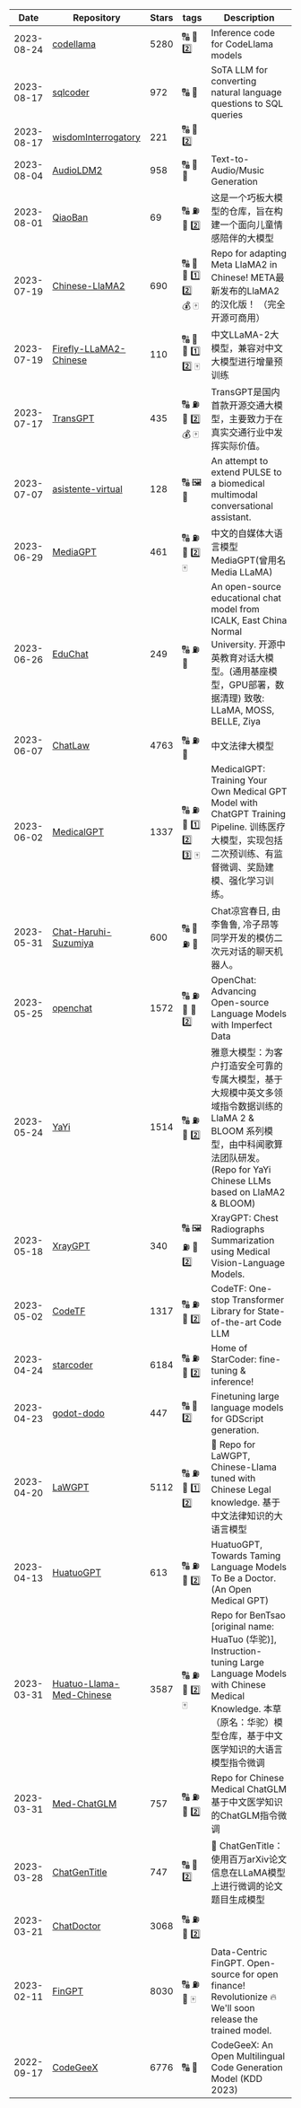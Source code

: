 | Date | Repository | Stars | tags |  Description  |
|------------|---------|-------|-------------|-------------|
| 2023-08-24 | [codellama](https://github.com/facebookresearch/codellama) | 5280 | 🔠 🚕 2️⃣  | Inference code for CodeLlama models |
| 2023-08-17 | [sqlcoder](https://github.com/defog-ai/sqlcoder) | 972 | 🔠 🚕  | SoTA LLM for converting natural language questions to SQL queries |
| 2023-08-17 | [wisdomInterrogatory](https://github.com/zhihaiLLM/wisdomInterrogatory) | 221 | 🔠 🚕 2️⃣  |  |
| 2023-08-04 | [AudioLDM2](https://github.com/haoheliu/AudioLDM2) | 958 | 🔠 🎵 🚕  | Text-to-Audio/Music Generation |
| 2023-08-01 | [QiaoBan](https://github.com/HIT-SCIR-SC/QiaoBan) | 69 | 🔠 ⛽ 🚕 2️⃣  | 这是一个巧板大模型的仓库，旨在构建一个面向儿童情感陪伴的大模型 |
| 2023-07-19 | [Chinese-LlaMA2](https://github.com/michael-wzhu/Chinese-LlaMA2) | 690 | 🔠 🚌 🚕 1️⃣ 2️⃣ 💰 🀄  | Repo for adapting Meta LlaMA2 in Chinese! META最新发布的LlaMA2的汉化版！ （完全开源可商用） |
| 2023-07-19 | [Firefly-LLaMA2-Chinese](https://github.com/yangjianxin1/Firefly-LLaMA2-Chinese) | 110 | 🔠 🚌 🚕 1️⃣ 2️⃣ 🀄  | 中文LLaMA-2大模型，兼容对中文大模型进行增量预训练 |
| 2023-07-17 | [TransGPT](https://github.com/DUOMO/TransGPT) | 435 | 🔠 ⛽ 🚕 2️⃣ 💰 🀄  | TransGPT是国内首款开源交通大模型，主要致力于在真实交通行业中发挥实际价值。 |
| 2023-07-07 | [asistente-virtual](https://github.com/ringa-tech/asistente-virtual) | 128 | 🔠 🖼️ 🚕  | An attempt to extend PULSE to a biomedical multimodal conversational assistant. |
| 2023-06-29 | [MediaGPT](https://github.com/IMOSR/MediaGPT) | 461 | 🔠 ⛽ 🚕 2️⃣ 🀄  | 中文的自媒体大语言模型MediaGPT(曾用名Media LLaMA) |
| 2023-06-26 | [EduChat](https://github.com/icalk-nlp/EduChat) | 249 | 🔠 ⛽ 🚕  | An open-source educational chat model from ICALK, East China Normal University. 开源中英教育对话大模型。(通用基座模型，GPU部署，数据清理) 致敬: LLaMA, MOSS, BELLE, Ziya |
| 2023-06-07 | [ChatLaw](https://github.com/PKU-YuanGroup/ChatLaw) | 4763 | 🔠 ⛽ 🚕  | 中文法律大模型 |
| 2023-06-02 | [MedicalGPT](https://github.com/shibing624/MedicalGPT) | 1337 | 🔠 ⛽ 🚕 1️⃣ 2️⃣ 3️⃣ 🀄  | MedicalGPT: Training Your Own Medical GPT Model with ChatGPT Training Pipeline. 训练医疗大模型，实现包括二次预训练、有监督微调、奖励建模、强化学习训练。 |
| 2023-05-31 | [Chat-Haruhi-Suzumiya](https://github.com/LC1332/Chat-Haruhi-Suzumiya) | 600 | 🔠 🎵 ⛽ 🚕  | Chat凉宫春日, 由李鲁鲁, 冷子昂等同学开发的模仿二次元对话的聊天机器人。 |
| 2023-05-25 | [openchat](https://github.com/imoneoi/openchat) | 1572 | 🔠 ⛽ 🚌 🚕 2️⃣  | OpenChat: Advancing Open-source Language Models with Imperfect Data |
| 2023-05-24 | [YaYi](https://github.com/wenge-research/YaYi) | 1514 | 🔠 ⛽ 🚕 2️⃣  | 雅意大模型：为客户打造安全可靠的专属大模型，基于大规模中英文多领域指令数据训练的 LlaMA 2 & BLOOM 系列模型，由中科闻歌算法团队研发。(Repo for YaYi Chinese LLMs based on LlaMA2 & BLOOM) |
| 2023-05-18 | [XrayGPT](https://github.com/mbzuai-oryx/XrayGPT) | 340 | 🔠 🖼️ ⛽ 🚕 2️⃣  | XrayGPT: Chest Radiographs Summarization using Medical Vision-Language Models. |
| 2023-05-02 | [CodeTF](https://github.com/salesforce/CodeTF) | 1317 | 🔠 ⛽ 🚕 2️⃣  | CodeTF: One-stop Transformer Library for State-of-the-art Code LLM |
| 2023-04-24 | [starcoder](https://github.com/bigcode-project/starcoder) | 6184 | 🔠 ⛽ 🚕 2️⃣  | Home of StarCoder: fine-tuning & inference! |
| 2023-04-23 | [godot-dodo](https://github.com/minosvasilias/godot-dodo) | 447 | 🔠 🚕 2️⃣  | Finetuning large language models for GDScript generation. |
| 2023-04-20 | [LaWGPT](https://github.com/pengxiao-song/LaWGPT) | 5112 | 🔠 ⛽ 🚕 1️⃣ 2️⃣  |  🎉 Repo for LaWGPT, Chinese-Llama tuned with Chinese Legal knowledge. 基于中文法律知识的大语言模型 |
| 2023-04-13 | [HuatuoGPT](https://github.com/FreedomIntelligence/HuatuoGPT) | 613 | 🔠 ⛽ 🚕 2️⃣  | HuatuoGPT, Towards Taming Language Models To Be a Doctor. (An Open Medical GPT) |
| 2023-03-31 | [Huatuo-Llama-Med-Chinese](https://github.com/SCIR-HI/Huatuo-Llama-Med-Chinese) | 3587 | 🔠 ⛽ 🚕 2️⃣ 🀄  | Repo for BenTsao [original name: HuaTuo (华驼)], Instruction-tuning Large Language Models with Chinese Medical Knowledge. 本草（原名：华驼）模型仓库，基于中文医学知识的大语言模型指令微调 |
| 2023-03-31 | [Med-ChatGLM](https://github.com/SCIR-HI/Med-ChatGLM) | 757 | 🔠 ⛽ 🚕 2️⃣  | Repo for Chinese Medical ChatGLM 基于中文医学知识的ChatGLM指令微调 |
| 2023-03-28 | [ChatGenTitle](https://github.com/WangRongsheng/ChatGenTitle) | 747 | 🔠 🚕 2️⃣  | 🌟 ChatGenTitle：使用百万arXiv论文信息在LLaMA模型上进行微调的论文题目生成模型 |
| 2023-03-21 | [ChatDoctor](https://github.com/Kent0n-Li/ChatDoctor) | 3068 | 🔠 ⛽ 🚕 2️⃣  |  |
| 2023-02-11 | [FinGPT](https://github.com/AI4Finance-Foundation/FinGPT) | 8030 | 🔠 ⛽ 🚕 🀄  | Data-Centric FinGPT.  Open-source for open finance!  Revolutionize 🔥    We'll soon release the trained model. |
| 2022-09-17 | [CodeGeeX](https://github.com/THUDM/CodeGeeX) | 6776 | 🔠 🚕  | CodeGeeX: An Open Multilingual Code Generation Model (KDD 2023) |

